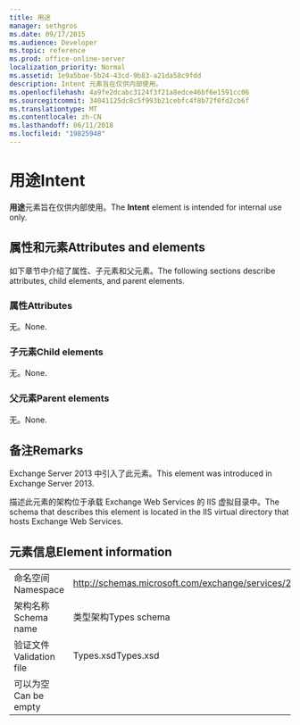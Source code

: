 ```yaml
---
title: 用途
manager: sethgros
ms.date: 09/17/2015
ms.audience: Developer
ms.topic: reference
ms.prod: office-online-server
localization_priority: Normal
ms.assetid: 1e9a5bae-5b24-43cd-9b83-a21da58c9fdd
description: Intent 元素旨在仅供内部使用。
ms.openlocfilehash: 4a9fe2dcabc3124f3f21a8edce46bf6e1591cc06
ms.sourcegitcommit: 34041125dc8c5f993b21cebfc4f8b72f0fd2cb6f
ms.translationtype: MT
ms.contentlocale: zh-CN
ms.lasthandoff: 06/11/2018
ms.locfileid: "19825948"
---
```

# <a name="intent"></a><span data-ttu-id="1f4a2-103">用途</span><span class="sxs-lookup"><span data-stu-id="1f4a2-103">Intent</span></span>

<span data-ttu-id="1f4a2-104">**用途**元素旨在仅供内部使用。</span><span class="sxs-lookup"><span data-stu-id="1f4a2-104">The **Intent** element is intended for internal use only.</span></span> 

## <a name="attributes-and-elements"></a><span data-ttu-id="1f4a2-105">属性和元素</span><span class="sxs-lookup"><span data-stu-id="1f4a2-105">Attributes and elements</span></span>

<span data-ttu-id="1f4a2-106">如下章节中介绍了属性、子元素和父元素。</span><span class="sxs-lookup"><span data-stu-id="1f4a2-106">The following sections describe attributes, child elements, and parent elements.</span></span>
  
### <a name="attributes"></a><span data-ttu-id="1f4a2-107">属性</span><span class="sxs-lookup"><span data-stu-id="1f4a2-107">Attributes</span></span>

<span data-ttu-id="1f4a2-108">无。</span><span class="sxs-lookup"><span data-stu-id="1f4a2-108">None.</span></span>
  
### <a name="child-elements"></a><span data-ttu-id="1f4a2-109">子元素</span><span class="sxs-lookup"><span data-stu-id="1f4a2-109">Child elements</span></span>

<span data-ttu-id="1f4a2-110">无。</span><span class="sxs-lookup"><span data-stu-id="1f4a2-110">None.</span></span>
  
### <a name="parent-elements"></a><span data-ttu-id="1f4a2-111">父元素</span><span class="sxs-lookup"><span data-stu-id="1f4a2-111">Parent elements</span></span>

<span data-ttu-id="1f4a2-112">无。</span><span class="sxs-lookup"><span data-stu-id="1f4a2-112">None.</span></span>
  
## <a name="remarks"></a><span data-ttu-id="1f4a2-113">备注</span><span class="sxs-lookup"><span data-stu-id="1f4a2-113">Remarks</span></span>

<span data-ttu-id="1f4a2-114">Exchange Server 2013 中引入了此元素。</span><span class="sxs-lookup"><span data-stu-id="1f4a2-114">This element was introduced in Exchange Server 2013.</span></span>
  
<span data-ttu-id="1f4a2-115">描述此元素的架构位于承载 Exchange Web Services 的 IIS 虚拟目录中。</span><span class="sxs-lookup"><span data-stu-id="1f4a2-115">The schema that describes this element is located in the IIS virtual directory that hosts Exchange Web Services.</span></span>
  
## <a name="element-information"></a><span data-ttu-id="1f4a2-116">元素信息</span><span class="sxs-lookup"><span data-stu-id="1f4a2-116">Element information</span></span>

|||
|:-----|:-----|
|<span data-ttu-id="1f4a2-117">命名空间</span><span class="sxs-lookup"><span data-stu-id="1f4a2-117">Namespace</span></span>  <br/> |http://schemas.microsoft.com/exchange/services/2006/types  <br/> |
|<span data-ttu-id="1f4a2-118">架构名称</span><span class="sxs-lookup"><span data-stu-id="1f4a2-118">Schema name</span></span>  <br/> |<span data-ttu-id="1f4a2-119">类型架构</span><span class="sxs-lookup"><span data-stu-id="1f4a2-119">Types schema</span></span>  <br/> |
|<span data-ttu-id="1f4a2-120">验证文件</span><span class="sxs-lookup"><span data-stu-id="1f4a2-120">Validation file</span></span>  <br/> |<span data-ttu-id="1f4a2-121">Types.xsd</span><span class="sxs-lookup"><span data-stu-id="1f4a2-121">Types.xsd</span></span>  <br/> |
|<span data-ttu-id="1f4a2-122">可以为空</span><span class="sxs-lookup"><span data-stu-id="1f4a2-122">Can be empty</span></span>  <br/> ||
   

